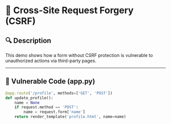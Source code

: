 # 🎯 Cross-Site Request Forgery (CSRF)

## 🔍 Description

This demo shows how a form without CSRF protection is vulnerable to unauthorized actions via third-party pages.

---

## 🧪 Vulnerable Code (app.py)

```python
@app.route('/profile', methods=['GET', 'POST'])
def update_profile():
    name = None
    if request.method == 'POST':
        name = request.form['name']
    return render_template('profile.html', name=name)
